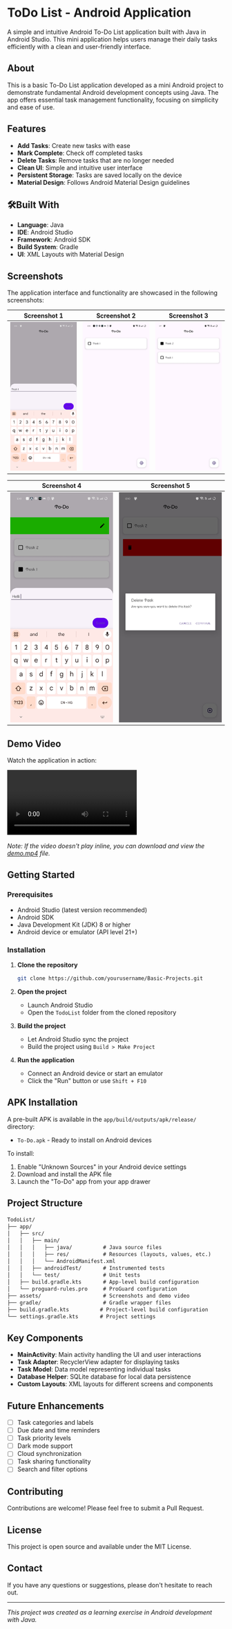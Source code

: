 # ToDo List - Android Application

A simple and intuitive Android To-Do List application built with Java in Android Studio. This mini application helps users manage their daily tasks efficiently with a clean and user-friendly interface.

## About

This is a basic To-Do List application developed as a mini Android project to demonstrate fundamental Android development concepts using Java. The app offers essential task management functionality, focusing on simplicity and ease of use.

## Features

- **Add Tasks**: Create new tasks with ease
- **Mark Complete**: Check off completed tasks
- **Delete Tasks**: Remove tasks that are no longer needed
- **Clean UI**: Simple and intuitive user interface
- **Persistent Storage**: Tasks are saved locally on the device
- **Material Design**: Follows Android Material Design guidelines

## 🛠Built With

- **Language**: Java
- **IDE**: Android Studio
- **Framework**: Android SDK
- **Build System**: Gradle
- **UI**: XML Layouts with Material Design

## Screenshots

The application interface and functionality are showcased in the following screenshots:

| Screenshot 1 | Screenshot 2 | Screenshot 3 |
|:---:|:---:|:---:|
| ![Screenshot 1](assets/Screenshot_1.jpg) | ![Screenshot 2](assets/Screenshot_2.jpg) | ![Screenshot 3](assets/Screenshot_3.jpg) |

| Screenshot 4 | Screenshot 5 |
|:---:|:---:|
| ![Screenshot 4](assets/Screenshot_4.jpg) | ![Screenshot 5](assets/Screenshot_5.jpg) |

## Demo Video

Watch the application in action:

![Demo Video](assets/demo.mp4)

*Note: If the video doesn't play inline, you can download and view the [demo.mp4](assets/demo.mp4) file.*

## Getting Started

### Prerequisites

- Android Studio (latest version recommended)
- Android SDK
- Java Development Kit (JDK) 8 or higher
- Android device or emulator (API level 21+)

### Installation

1. **Clone the repository**
   ```bash
   git clone https://github.com/yourusername/Basic-Projects.git
   ```

2. **Open the project**
   - Launch Android Studio
   - Open the `TodoList` folder from the cloned repository

3. **Build the project**
   - Let Android Studio sync the project
   - Build the project using `Build > Make Project`

4. **Run the application**
   - Connect an Android device or start an emulator
   - Click the "Run" button or use `Shift + F10`

## APK Installation

A pre-built APK is available in the `app/build/outputs/apk/release/` directory:
- `To-Do.apk` - Ready to install on Android devices

To install:
1. Enable "Unknown Sources" in your Android device settings
2. Download and install the APK file
3. Launch the "To-Do" app from your app drawer

## Project Structure

```
TodoList/
├── app/
│   ├── src/
│   │   ├── main/
│   │   │   ├── java/          # Java source files
│   │   │   ├── res/           # Resources (layouts, values, etc.)
│   │   │   └── AndroidManifest.xml
│   │   ├── androidTest/       # Instrumented tests
│   │   └── test/              # Unit tests
│   ├── build.gradle.kts       # App-level build configuration
│   └── proguard-rules.pro     # ProGuard configuration
├── assets/                    # Screenshots and demo video
├── gradle/                    # Gradle wrapper files
├── build.gradle.kts          # Project-level build configuration
└── settings.gradle.kts       # Project settings
```

## Key Components

- **MainActivity**: Main activity handling the UI and user interactions
- **Task Adapter**: RecyclerView adapter for displaying tasks
- **Task Model**: Data model representing individual tasks
- **Database Helper**: SQLite database for local data persistence
- **Custom Layouts**: XML layouts for different screens and components

## Future Enhancements

- [ ] Task categories and labels
- [ ] Due date and time reminders
- [ ] Task priority levels
- [ ] Dark mode support
- [ ] Cloud synchronization
- [ ] Task sharing functionality
- [ ] Search and filter options

## Contributing

Contributions are welcome! Please feel free to submit a Pull Request.

## License

This project is open source and available under the MIT License.

## Contact

If you have any questions or suggestions, please don't hesitate to reach out.

---

*This project was created as a learning exercise in Android development with Java.*
